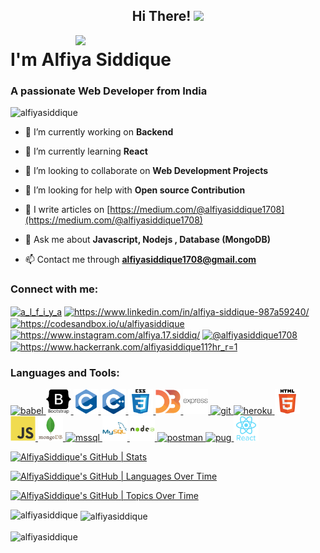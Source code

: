 <div id = "Head" align = "center">
  <h2>Hi There! <img src= "https://media.giphy.com/media/zJ3V6Ot51H8Y0/giphy.gif" width = "10%"/><br>
</div>

   <img align = "right" src="https://media.giphy.com/media/paTz7UZbPfTZFRYnnB/giphy.gif" width="400px">
 
 <h1 >I'm Alfiya Siddique</h1>
<h3>A passionate Web Developer from India</h3>

<p align="left"> <img src="https://komarev.com/ghpvc/?username=alfiyasiddique&label=Profile%20views&color=0e75b6&style=flat" alt="alfiyasiddique" /> </p>

- 🔭 I’m currently working on **Backend**

- 🌱 I’m currently learning **React**

- 👯 I’m looking to collaborate on **Web Development Projects**

- 🤝 I’m looking for help with **Open source Contribution**

- 📝 I write articles on [https://medium.com/@alfiyasiddique1708](https://medium.com/@alfiyasiddique1708)

- 💬 Ask me about **Javascript, Nodejs , Database (MongoDB)**

- 📫 Contact me through **alfiyasiddique1708@gmail.com**

<h3 align="left">Connect with me:</h3>
<p align="left">
<a href="https://twitter.com/a_l_f_i_y_a" target="blank"><img align="center" src="https://raw.githubusercontent.com/rahuldkjain/github-profile-readme-generator/master/src/images/icons/Social/twitter.svg" alt="a_l_f_i_y_a" height="30" width="40" /></a>
<a href="https://linkedin.com/in/https://www.linkedin.com/in/alfiya-siddique-987a59240/" target="blank"><img align="center" src="https://raw.githubusercontent.com/rahuldkjain/github-profile-readme-generator/master/src/images/icons/Social/linked-in-alt.svg" alt="https://www.linkedin.com/in/alfiya-siddique-987a59240/" height="30" width="40" /></a>
<a href="https://codesandbox.com/https://codesandbox.io/u/alfiyasiddique" target="blank"><img align="center" src="https://raw.githubusercontent.com/rahuldkjain/github-profile-readme-generator/master/src/images/icons/Social/codesandbox.svg" alt="https://codesandbox.io/u/alfiyasiddique" height="30" width="40" /></a>
<a href="https://instagram.com/https://www.instagram.com/alfiya.17.siddiq/" target="blank"><img align="center" src="https://raw.githubusercontent.com/rahuldkjain/github-profile-readme-generator/master/src/images/icons/Social/instagram.svg" alt="https://www.instagram.com/alfiya.17.siddiq/" height="30" width="40" /></a>
<a href="https://medium.com/@alfiyasiddique1708" target="blank"><img align="center" src="https://raw.githubusercontent.com/rahuldkjain/github-profile-readme-generator/master/src/images/icons/Social/medium.svg" alt="@alfiyasiddique1708" height="30" width="40" /></a>
<a href="https://www.hackerrank.com/https://www.hackerrank.com/alfiyasiddique11?hr_r=1" target="blank"><img align="center" src="https://raw.githubusercontent.com/rahuldkjain/github-profile-readme-generator/master/src/images/icons/Social/hackerrank.svg" alt="https://www.hackerrank.com/alfiyasiddique11?hr_r=1" height="30" width="40" /></a>
</p>

<h3 align="left">Languages and Tools:</h3>
<p align="left"> <a href="https://babeljs.io/" target="_blank" rel="noreferrer"> <img src="https://www.vectorlogo.zone/logos/babeljs/babeljs-icon.svg" alt="babel" width="40" height="40"/> </a> <a href="https://getbootstrap.com" target="_blank" rel="noreferrer"> <img src="https://raw.githubusercontent.com/devicons/devicon/master/icons/bootstrap/bootstrap-plain-wordmark.svg" alt="bootstrap" width="40" height="40"/> </a> <a href="https://www.cprogramming.com/" target="_blank" rel="noreferrer"> <img src="https://raw.githubusercontent.com/devicons/devicon/master/icons/c/c-original.svg" alt="c" width="40" height="40"/> </a> <a href="https://www.w3schools.com/cpp/" target="_blank" rel="noreferrer"> <img src="https://raw.githubusercontent.com/devicons/devicon/master/icons/cplusplus/cplusplus-original.svg" alt="cplusplus" width="40" height="40"/> </a> <a href="https://www.w3schools.com/css/" target="_blank" rel="noreferrer"> <img src="https://raw.githubusercontent.com/devicons/devicon/master/icons/css3/css3-original-wordmark.svg" alt="css3" width="40" height="40"/> </a> <a href="https://d3js.org/" target="_blank" rel="noreferrer"> <img src="https://raw.githubusercontent.com/devicons/devicon/master/icons/d3js/d3js-original.svg" alt="d3js" width="40" height="40"/> </a> <a href="https://expressjs.com" target="_blank" rel="noreferrer"> <img src="https://raw.githubusercontent.com/devicons/devicon/master/icons/express/express-original-wordmark.svg" alt="express" width="40" height="40"/> </a> <a href="https://git-scm.com/" target="_blank" rel="noreferrer"> <img src="https://www.vectorlogo.zone/logos/git-scm/git-scm-icon.svg" alt="git" width="40" height="40"/> </a> <a href="https://heroku.com" target="_blank" rel="noreferrer"> <img src="https://www.vectorlogo.zone/logos/heroku/heroku-icon.svg" alt="heroku" width="40" height="40"/> </a> <a href="https://www.w3.org/html/" target="_blank" rel="noreferrer"> <img src="https://raw.githubusercontent.com/devicons/devicon/master/icons/html5/html5-original-wordmark.svg" alt="html5" width="40" height="40"/> </a> <a href="https://developer.mozilla.org/en-US/docs/Web/JavaScript" target="_blank" rel="noreferrer"> <img src="https://raw.githubusercontent.com/devicons/devicon/master/icons/javascript/javascript-original.svg" alt="javascript" width="40" height="40"/> </a> <a href="https://www.mongodb.com/" target="_blank" rel="noreferrer"> <img src="https://raw.githubusercontent.com/devicons/devicon/master/icons/mongodb/mongodb-original-wordmark.svg" alt="mongodb" width="40" height="40"/> </a> <a href="https://www.microsoft.com/en-us/sql-server" target="_blank" rel="noreferrer"> <img src="https://www.svgrepo.com/show/303229/microsoft-sql-server-logo.svg" alt="mssql" width="40" height="40"/> </a> <a href="https://www.mysql.com/" target="_blank" rel="noreferrer"> <img src="https://raw.githubusercontent.com/devicons/devicon/master/icons/mysql/mysql-original-wordmark.svg" alt="mysql" width="40" height="40"/> </a> <a href="https://nodejs.org" target="_blank" rel="noreferrer"> <img src="https://raw.githubusercontent.com/devicons/devicon/master/icons/nodejs/nodejs-original-wordmark.svg" alt="nodejs" width="40" height="40"/> </a> <a href="https://postman.com" target="_blank" rel="noreferrer"> <img src="https://www.vectorlogo.zone/logos/getpostman/getpostman-icon.svg" alt="postman" width="40" height="40"/> </a> <a href="https://pugjs.org" target="_blank" rel="noreferrer"> <img src="https://cdn.worldvectorlogo.com/logos/pug.svg" alt="pug" width="40" height="40"/> </a> <a href="https://reactjs.org/" target="_blank" rel="noreferrer"> <img src="https://raw.githubusercontent.com/devicons/devicon/master/icons/react/react-original-wordmark.svg" alt="react" width="40" height="40"/> </a> </p>

[![AlfiyaSiddique's GitHub | Stats](https://stats.quine.sh/AlfiyaSiddique/github?theme=dark)](https://quine.sh?utm_source=widgets&utm_campaign=AlfiyaSiddique)

[![AlfiyaSiddique's GitHub | Languages Over Time](https://stats.quine.sh/AlfiyaSiddique/languages-over-time?theme=dark)](https://quine.sh?utm_source=widgets&utm_campaign=AlfiyaSiddique)

[![AlfiyaSiddique's GitHub | Topics Over Time](https://stats.quine.sh/AlfiyaSiddique/topics-over-time?theme=dark)](https://quine.sh?utm_source=widgets&utm_campaign=AlfiyaSiddique)

<p><img align="left" src="https://github-readme-stats.vercel.app/api/top-langs?username=alfiyasiddique&show_icons=true&locale=en&layout=compact" alt="alfiyasiddique" /></p>

<p>&nbsp;<img align="center" src="https://github-readme-stats.vercel.app/api?username=alfiyasiddique&show_icons=true&locale=en" alt="alfiyasiddique" /></p>

<p><img align="center" src="https://github-readme-streak-stats.herokuapp.com/?user=alfiyasiddique&" alt="alfiyasiddique" /></p>

